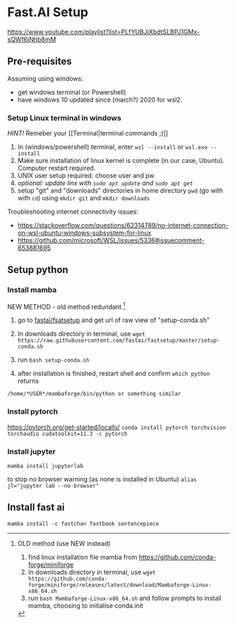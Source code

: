 # Fast.AI Setup
https://www.youtube.com/playlist?list=PLfYUBJiXbdtSLBPJ1GMx-sQWf6iNhb8mM

## Pre-requisites
Assuming using windows:
- get windows terminal (or Powershell)
- have windows 10 updated since (march?) 2020 for wsl2.

### Setup Linux terminal in windows
*HINT!* Remeber your [[Terminal|terminal commands ;)]]
1. In (windows/powershell) terminal, enter `wsl --install` or `wsl.exe --install`
2. Make sure installation of linux kernel is complete (in our case, Ubuntu). Computer restart required. 
3. UNIX user setup required. choose user and pw
4. _optional: update linx with `sudo apt update` and `sudo apt get`_
5. setup "git" and "downloads" directories in home directory `pwd` (go with with `cd`) using `mkdir git` and `mkdir downloads`

Troubleshooting internet connectivity issues:
- https://stackoverflow.com/questions/62314789/no-internet-connection-on-wsl-ubuntu-windows-subsystem-for-linux
- https://github.com/microsoft/WSL/issues/5336#issuecomment-653881695

 

## Setup python

### Install mamba
NEW METHOD  - old method redundant [^bignote]
1. go to [fastai/fsatsetup](https://github.com/fastai/fastsetup) and get url of raw view of "setup-conda.sh" 
2. In downloads directory in terminal, use `wget https://raw.githubusercontent.com/fastai/fastsetup/master/setup-conda.sh`
3. run `bash setup-conda.sh`

4. after installation is finished, restart shell and confirm `which python` returns 
``` 
/home/*USER*/mambaforge/bin/python or something similar 
```

[^bignote]: 
	OLD method (use NEW instead)
	1. find linux installation file mamba from https://github.com/conda-forge/miniforge
	2. In downloads directory in terminal, use `wget https://github.com/conda-forge/miniforge/releases/latest/download/Mambaforge-Linux-x86_64.sh`
	3. run `bash Mambaforge-Linux-x86_64.sh` and follow prompts to install mamba, choosing to initialise conda.init

### Install pytorch
https://pytorch.org/get-started/locally/
`conda install pytorch torchvision torchaudio cudatoolkit=11.3 -c pytorch`

### Install jupyter
`mamba install jupyterlab`

to stop no browser warning (as none is installed in Ubuntu)
`alias jl="jupyter lab --no-browser"`

## Install fast ai
`mamba install -c fastchan fastbook sentencepiece`